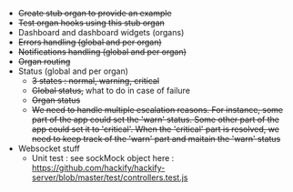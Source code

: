 * ~~Create stub organ to provide an example~~
* ~~Test organ hooks using this stub organ~~
* Dashboard and dashboard widgets (organs)
* ~~Errors handling (global and per organ)~~
* ~~Notifications handling (global and per organ)~~
* ~~Organ routing~~
* Status (global and per organ)
  * ~~3 states : normal, warning, critical~~
  * ~~Global status,~~ what to do in case of failure
  * ~~Organ status~~
  * ~~We need to handle multiple escalation reasons. For instance, some part of the app could set the 'warn' status. Some other part of the app could set it to 'critical'. When the 'critical' part is resolved, we need to keep track of the 'warn' part and maitain the 'warn' status~~
* Websocket stuff
  * Unit test : see sockMock object here : https://github.com/hackify/hackify-server/blob/master/test/controllers.test.js
